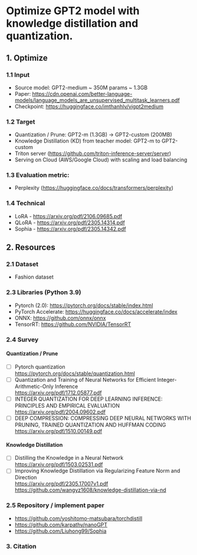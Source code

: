 # Optimize GPT2 model with knowledge distillation and quantization.

## 1. Optimize
### 1.1 Input 
- Source model: GPT2-medium ~ 350M params ~ 1.3GB 
- Paper: https://cdn.openai.com/better-language-models/language_models_are_unsupervised_multitask_learners.pdf 
- Checkpoint: https://huggingface.co/imthanhlv/vigpt2medium

### 1.2 Target
- Quantization / Prune: GPT2-m (1.3GB) -> GPT2-custom (200MB)
- Knowledge Distillation (KD) from teacher model: GPT2-m to GPT2-custom
- Triton server (https://github.com/triton-inference-server/server)
- Serving on Cloud (AWS/Google Cloud) with scaling and load balancing
### 1.3 Evaluation metric:
- Perplexity (https://huggingface.co/docs/transformers/perplexity)

### 1.4 Technical
- LoRA - https://arxiv.org/pdf/2106.09685.pdf
- QLoRA - https://arxiv.org/pdf/2305.14314.pdf
- Sophia - https://arxiv.org/pdf/2305.14342.pdf

## 2. Resources
### 2.1  Dataset
- Fashion dataset
### 2.3 Libraries (Python 3.9)
- Pytorch (2.0): https://pytorch.org/docs/stable/index.html
- PyTorch Accelerate: https://huggingface.co/docs/accelerate/index
- ONNX: https://github.com/onnx/onnx
- TensorRT: https://github.com/NVIDIA/TensorRT

### 2.4 Survey
#### Quantization / Prune
  - [ ] Pytorch quantization \
        https://pytorch.org/docs/stable/quantization.html
  - [ ] Quantization and Training of Neural Networks for Efficient Integer-Arithmetic-Only Inference \
        https://arxiv.org/pdf/1712.05877.pdf
  - [ ] INTEGER QUANTIZATION FOR DEEP LEARNING INFERENCE: PRINCIPLES AND EMPIRICAL EVALUATION \
        https://arxiv.org/pdf/2004.09602.pdf
  - [ ] DEEP COMPRESSION: COMPRESSING DEEP NEURAL NETWORKS WITH PRUNING, TRAINED QUANTIZATION AND HUFFMAN CODING \
        https://arxiv.org/pdf/1510.00149.pdf

#### Knowledge Distillation
  - [ ] Distilling the Knowledge in a Neural Network \
        https://arxiv.org/pdf/1503.02531.pdf
  - [ ] Improving Knowledge Distillation via Regularizing Feature Norm and Direction \
        https://arxiv.org/pdf/2305.17007v1.pdf \
        https://github.com/wangyz1608/knowledge-distillation-via-nd

### 2.5 Repository / implement paper
- https://github.com/yoshitomo-matsubara/torchdistill
- https://github.com/karpathy/nanoGPT
- https://github.com/Liuhong99/Sophia

### 3. Citation
